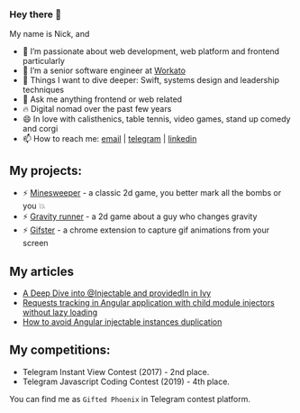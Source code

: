 ### Hey there 👋

My name is Nick, and

- 👯 I’m passionate about web development, web platform and frontend particularly
- 🔭 I’m a senior software engineer at [Workato](https://www.workato.com/) 
- 🌱 Things I want to dive deeper: Swift, systems design and leadership techniques
- 💬 Ask me anything frontend or web related
- 🔥 Digital nomad over the past few years
- 😄 In love with calisthenics, table tennis, video games, stand up comedy and corgi
- 📫 How to reach me: [email](balakirevnikita@yandex.ru) | [telegram](https://t.me/nickbullock) | [linkedin](https://www.linkedin.com/in/nikita-balakirev/?locale=en_US)

## My projects:
- ⚡ [Minesweeper](https://github.com/nickbullock/minesweeper) - a classic 2d game, you better mark all the bombs or you 💥
- ⚡ [Gravity runner](https://github.com/nickbullock/gravity-runner) - a 2d game about a guy who changes gravity
- ⚡ [Gifster](https://github.com/nickbullock/gifster) - a chrome extension to capture gif animations from your screen

## My articles
- [A Deep Dive into @Injectable and providedIn in Ivy](https://indepth.dev/a-deep-dive-into-injectable-and-providedin-in-ivy)
- [Requests tracking in Angular application with child module injectors without lazy loading](https://medium.com/angular-in-depth/requests-tracking-in-angular-application-with-child-module-injectors-without-lazy-loading-7227bd01d97a)
- [How to avoid Angular injectable instances duplication](https://medium.com/angular-in-depth/how-to-avoid-angular-injectable-instances-duplication-213807c6d213)

## My competitions:
- Telegram Instant View Contest (2017) - 2nd place.
- Telegram Javascript Coding Contest (2019) - 4th place.

You can find me as `Gifted Phoenix` in Telegram contest platform.
